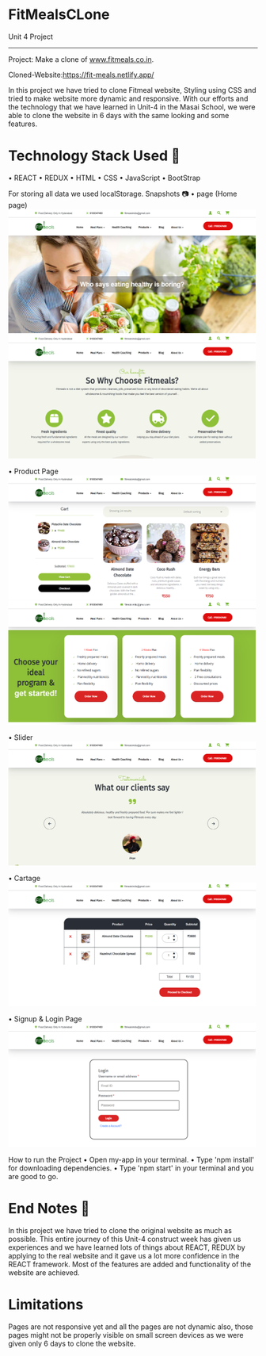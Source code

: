# FitMealsCLone
Unit 4 Project
__________________________
Project: Make a clone of www.fitmeals.co.in.

Cloned-Website:https://fit-meals.netlify.app/


In this project we have tried to clone Fitmeal website, Styling using CSS and tried to make website more dynamic and responsive. With our efforts and the technology that we have learned in Unit-4 in the Masai School, we were able to clone the website in 6 days with the same looking and some features.

# Technology Stack Used 🌟
•	REACT
•	REDUX
•	HTML
•	CSS
•	JavaScript
•	BootStrap
   
For storing all data we used localStorage.
Snapshots 📷
•	 page (Home page)
 <img src='./Images/Home.png' width='500' height='250'>
 <img src='./Images/Home1.png' width='500' height='250'>

•	Product Page
 <img src='./Images/Products.png' width='500' height='250'>
 <img src='./Images/Plans.png' width='500' height='250'>

  
•	Slider
 <img src='./Images/Slider.png' width='500' height='250'>
  
•	Cartage
 <img src='./Images/Cart.png' width='500' height='250'>
  
•	Signup & Login Page
 <img src='./Images/Login.png' width='500' height='250'>

How to run the Project
•	Open my-app in your terminal.
•	Type 'npm install' for downloading dependencies.
•	Type 'npm start' in your terminal and you are good to go.


# End Notes 📑
In this project we have tried to  clone  the original website as much as possible. This entire journey of this Unit-4 construct week has given us 
experiences and we have learned lots of things about REACT, REDUX by applying to the real website and it gave us a lot more confidence in the REACT framework. Most of the features are added and functionality of the website are achieved.

# Limitations
Pages are not responsive yet and all the pages are not dynamic also, those pages might not be properly visible on small screen devices as we were given only 6 days to clone the website.



